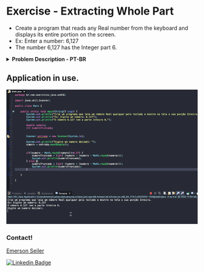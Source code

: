 # Exercise - Extracting Whole Part
- Create a program that reads any Real number from the keyboard and displays its entire portion on the screen.
- Ex: Enter a number: 6,127
- The number 6,127 has the Integer part 6.

<details >
  <summary><b>Problem Description - PT-BR</b></summary>

- Crie um programa que leia um número Real qualquer pelo teclado e mostre na tela a sua porção Inteira.
- Ex: Digite um número: 6.127
- O número 6.127 tem a parte Inteira 6.

</details>

## Application in use.

![Gif Exercicio](./img/exercicio.gif)

### Contact!

[Emerson Seiler](https://www.linkedin.com/in/seileremerson/)

[![Linkedin Badge](https://img.shields.io/badge/-seileremerson-blue?style=flat-square&logo=Linkedin&logoColor=white&link=https://www.linkedin.com/in/diogoalvesti/)](https://www.linkedin.com/in/seileremerson/)